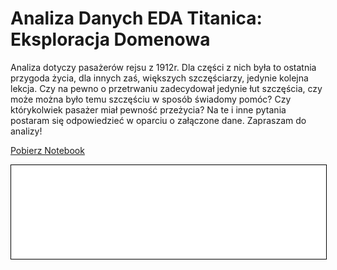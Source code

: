 #  Analiza Danych EDA Titanica: Eksploracja Domenowa

Analiza dotyczy pasażerów rejsu z 1912r. Dla części z nich
była to ostatnia przygoda życia, dla innych zaś, większych 
szczęściarzy, jedynie kolejna lekcja. Czy na pewno o przetrwaniu
zadecydował jedynie łut szczęścia, czy może można było temu
szczęściu w sposób świadomy pomóc? Czy którykolwiek pasażer miał
pewność przeżycia?
Na te i inne pytania postaram się
odpowiedzieć w oparciu o załączone dane.
Zapraszam do analizy!


<a href="titanic.ipynb" class="md-button md-button--primary">Pobierz Notebook</a>

<iframe
    id="content"
    src="titanic.html"
    width="100%"
    style="border:1px solid black;overflow:hidden;"
></iframe>
<script>
function resizeIframeToFitContent(iframe) {
    iframe.style.height = (iframe.contentWindow.document.documentElement.scrollHeight + 50) + "px";
    iframe.contentDocument.body.style["overflow"] = 'hidden';
}
window.addEventListener('load', function() {
    var iframe = document.getElementById('content');
    resizeIframeToFitContent(iframe);
});
window.addEventListener('resize', function() {
    var iframe = document.getElementById('content');
    resizeIframeToFitContent(iframe);
});
</script>
